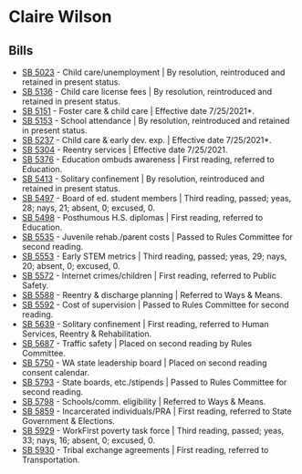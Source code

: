 # Claire Wilson
## Bills
* [SB 5023](/bill/2021-22/sb/5023/) - Child care/unemployment | By resolution, reintroduced and retained in present status.
* [SB 5136](/bill/2021-22/sb/5136/) - Child care license fees | By resolution, reintroduced and retained in present status.
* [SB 5151](/bill/2021-22/sb/5151/) - Foster care & child care | Effective date 7/25/2021*.
* [SB 5153](/bill/2021-22/sb/5153/) - School attendance | By resolution, reintroduced and retained in present status.
* [SB 5237](/bill/2021-22/sb/5237/) - Child care & early dev. exp. | Effective date 7/25/2021*.
* [SB 5304](/bill/2021-22/sb/5304/) - Reentry services | Effective date 7/25/2021.
* [SB 5376](/bill/2021-22/sb/5376/) - Education ombuds awareness | First reading, referred to Education.
* [SB 5413](/bill/2021-22/sb/5413/) - Solitary confinement | By resolution, reintroduced and retained in present status.
* [SB 5497](/bill/2021-22/sb/5497/) - Board of ed. student members | Third reading, passed; yeas, 28; nays, 21; absent, 0; excused, 0.
* [SB 5498](/bill/2021-22/sb/5498/) - Posthumous H.S. diplomas | First reading, referred to Education.
* [SB 5535](/bill/2021-22/sb/5535/) - Juvenile rehab./parent costs | Passed to Rules Committee for second reading.
* [SB 5553](/bill/2021-22/sb/5553/) - Early STEM metrics | Third reading, passed; yeas, 29; nays, 20; absent, 0; excused, 0.
* [SB 5572](/bill/2021-22/sb/5572/) - Internet crimes/children | First reading, referred to Public Safety.
* [SB 5588](/bill/2021-22/sb/5588/) - Reentry & discharge planning | Referred to Ways & Means.
* [SB 5592](/bill/2021-22/sb/5592/) - Cost of supervision | Passed to Rules Committee for second reading.
* [SB 5639](/bill/2021-22/sb/5639/) - Solitary confinement | First reading, referred to Human Services, Reentry & Rehabilitation.
* [SB 5687](/bill/2021-22/sb/5687/) - Traffic safety | Placed on second reading by Rules Committee.
* [SB 5750](/bill/2021-22/sb/5750/) - WA state leadership board | Placed on second reading consent calendar.
* [SB 5793](/bill/2021-22/sb/5793/) - State boards, etc./stipends | Passed to Rules Committee for second reading.
* [SB 5798](/bill/2021-22/sb/5798/) - Schools/comm. eligibility | Referred to Ways & Means.
* [SB 5859](/bill/2021-22/sb/5859/) - Incarcerated individuals/PRA | First reading, referred to State Government & Elections.
* [SB 5929](/bill/2021-22/sb/5929/) - WorkFirst poverty task force | Third reading, passed; yeas, 33; nays, 16; absent, 0; excused, 0.
* [SB 5930](/bill/2021-22/sb/5930/) - Tribal exchange agreements | First reading, referred to Transportation.
